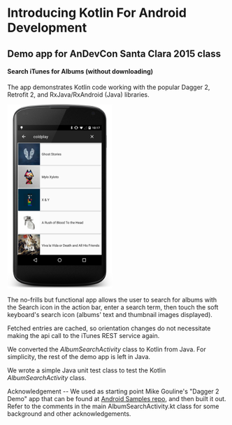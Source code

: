 Introducing Kotlin For Android Development
==========================================

## Demo app for AnDevCon Santa Clara 2015 class
#### Search iTunes for Albums (without downloading)

The app demonstrates Kotlin code working with the popular Dagger 2, Retrofit 2, and RxJava/RxAndroid
(Java) libraries.

<img src="DemoAppSreenshot.png" width="240" height="420" />

The no-frills but functional app allows the user to search for albums with the Search icon in the
action bar, enter a search term, then touch the soft keyboard's search icon (albums' text and
thumbnail images displayed).

Fetched entries are cached, so orientation changes do not necessitate making the api call to the
iTunes REST service again.

We converted the *AlbumSearchActivity* class to Kotlin from Java. For simplicity, the rest of the
demo app is left in Java.

We wrote a simple Java unit test class to test the Kotlin *AlbumSearchActivity* class.

Acknowledgement -- We used as starting point Mike Gouline's "Dagger 2 Demo" app that can be found at
[Android Samples repo](https://github.com/mgouline/android-samples), and then built it out.
Refer to the comments in the main AlbumSearchActivity.kt class for some background and other
acknowledgements.
